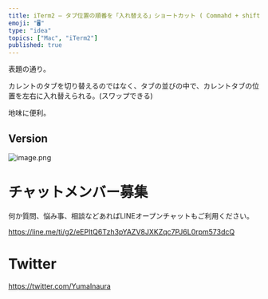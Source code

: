 ```yaml
---
title: iTerm2 — タブ位置の順番を「入れ替える」ショートカット ( Commahd + shift + 左右 )  ( 切り替えるのではなく
emoji: "🖥"
type: "idea"
topics: ["Mac", "iTerm2"]
published: true
---
```


表題の通り。

カレントのタブを切り替えるのではなく、タブの並びの中で、カレントタブの位置を左右に入れ替えられる。(スワップできる)

地味に便利。

## Version

![image.png](https://qiita-image-store.s3.amazonaws.com/0/89618/cc2154be-b5f1-54f9-52d4-18b9da66ce99.png)








<!-- Update From Qiita API -->

# チャットメンバー募集


何か質問、悩み事、相談などあればLINEオープンチャットもご利用ください。

https://line.me/ti/g2/eEPltQ6Tzh3pYAZV8JXKZqc7PJ6L0rpm573dcQ





# Twitter


https://twitter.com/YumaInaura


<!-- Update From Qiita API -->


